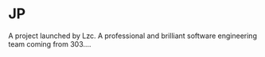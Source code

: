 # JP
A project launched by Lzc. A professional and brilliant software engineering team coming from 303....
